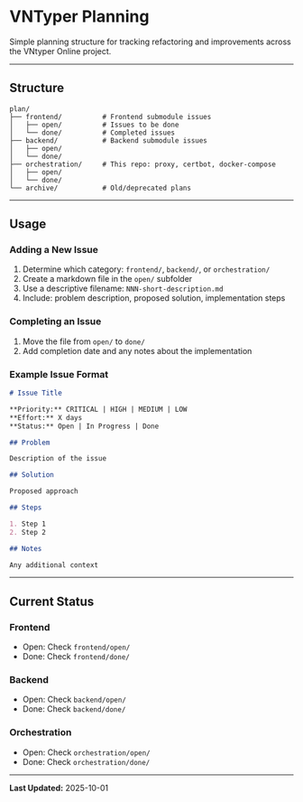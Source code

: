 # VNTyper Planning

Simple planning structure for tracking refactoring and improvements across the VNtyper Online project.

---

## Structure

```
plan/
├── frontend/          # Frontend submodule issues
│   ├── open/          # Issues to be done
│   └── done/          # Completed issues
├── backend/           # Backend submodule issues
│   ├── open/
│   └── done/
├── orchestration/     # This repo: proxy, certbot, docker-compose
│   ├── open/
│   └── done/
└── archive/           # Old/deprecated plans
```

---

## Usage

### Adding a New Issue

1. Determine which category: `frontend/`, `backend/`, or `orchestration/`
2. Create a markdown file in the `open/` subfolder
3. Use a descriptive filename: `NNN-short-description.md`
4. Include: problem description, proposed solution, implementation steps

### Completing an Issue

1. Move the file from `open/` to `done/`
2. Add completion date and any notes about the implementation

### Example Issue Format

```markdown
# Issue Title

**Priority:** CRITICAL | HIGH | MEDIUM | LOW
**Effort:** X days
**Status:** Open | In Progress | Done

## Problem

Description of the issue

## Solution

Proposed approach

## Steps

1. Step 1
2. Step 2

## Notes

Any additional context
```

---

## Current Status

### Frontend
- Open: Check `frontend/open/`
- Done: Check `frontend/done/`

### Backend
- Open: Check `backend/open/`
- Done: Check `backend/done/`

### Orchestration
- Open: Check `orchestration/open/`
- Done: Check `orchestration/done/`

---

**Last Updated:** 2025-10-01
